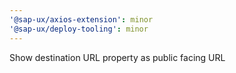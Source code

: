 ```yaml
---
'@sap-ux/axios-extension': minor
'@sap-ux/deploy-tooling': minor
---
```


Show destination URL property as public facing URL
